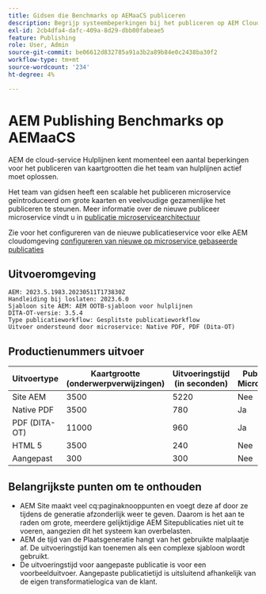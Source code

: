 ```yaml
---
title: Gidsen die Benchmarks op AEMaaCS publiceren
description: Begrijp systeembeperkingen bij het publiceren op AEM Cloud.
exl-id: 2cb4dfa4-dafc-409a-8d29-dbb00fabeae5
feature: Publishing
role: User, Admin
source-git-commit: be06612d832785a91a3b2a89b84e0c2438ba30f2
workflow-type: tm+mt
source-wordcount: '234'
ht-degree: 4%

---
```


# AEM Publishing Benchmarks op AEMaaCS

AEM de cloud-service Hulplijnen kent momenteel een aantal beperkingen voor het publiceren van kaartgrootten die het team van hulplijnen actief moet oplossen.

Het team van gidsen heeft een scalable het publiceren microservice geïntroduceerd om grote kaarten en veelvoudige gezamenlijke het publiceren te steunen. Meer informatie over de nieuwe publiceer microservice vindt u in [publicatie microservicearchitectuur](publish-microservice-architecture-and-performance.md)

Zie voor het configureren van de nieuwe publicatieservice voor elke AEM cloudomgeving [configureren van nieuwe op microservice gebaseerde publicaties](configure-microservices.md)


## Uitvoeromgeving

    AEM: 2023.5.1983.20230511T173830Z
    Handleiding bij loslaten: 2023.6.0
    Sjabloon site AEM: AEM OOTB-sjabloon voor hulplijnen
    DITA-OT-versie: 3.5.4
    Type publicatieworkflow: Gesplitste publicatieworkflow
    Uitvoer ondersteund door microservice: Native PDF, PDF (Dita-OT)

## Productienummers uitvoer

| Uitvoertype | Kaartgrootte (onderwerpverwijzingen) | Uitvoeringstijd (in seconden) | Publishing Microservice |
|---------------|------------------------------|----------------------------|-----------------------|
| Site AEM | 3500 | 5220 | Nee |
| Native PDF | 3500 | 780 | Ja |
| PDF (DITA-OT) | 11000 | 960 | Ja |
| HTML 5 | 3500 | 240 | Nee |
| Aangepast | 300 | 300 | Nee |

## Belangrijkste punten om te onthouden

- AEM Site maakt veel cq:paginaknooppunten en voegt deze af door ze tijdens de generatie afzonderlijk weer te geven. Daarom is het aan te raden om grote, meerdere gelijktijdige AEM Sitepublicaties niet uit te voeren, aangezien dit het systeem kan overbelasten.
- AEM de tijd van de Plaatsgeneratie hangt van het gebruikte malplaatje af. De uitvoeringstijd kan toenemen als een complexe sjabloon wordt gebruikt.
- De uitvoeringstijd voor aangepaste publicatie is voor een voorbeelduitvoer. Aangepaste publicatietijd is uitsluitend afhankelijk van de eigen transformatielogica van de klant.
